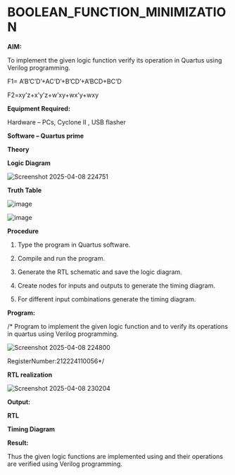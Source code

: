 # BOOLEAN_FUNCTION_MINIMIZATION

**AIM:**

To implement the given logic function verify its operation in Quartus using Verilog programming.

F1= A’B’C’D’+AC’D’+B’CD’+A’BCD+BC’D 

F2=xy’z+x’y’z+w’xy+wx’y+wxy

**Equipment Required:**

Hardware – PCs, Cyclone II , USB flasher

**Software – Quartus prime**

**Theory**

**Logic Diagram**



![Screenshot 2025-04-08 224751](https://github.com/user-attachments/assets/6b923b86-4fd4-47ad-8c3b-b2139d4263ef)





**Truth Table**

![image](https://github.com/user-attachments/assets/d3a872a2-c47a-4c6c-b6c0-da7f3e6f61fc)

![image](https://github.com/user-attachments/assets/bfe31b29-e0eb-4de5-8d63-b07805bd25a4)




**Procedure**

1.	Type the program in Quartus software.

2.	Compile and run the program.

3.	Generate the RTL schematic and save the logic diagram.

4.	Create nodes for inputs and outputs to generate the timing diagram.

5.	For different input combinations generate the timing diagram.


**Program:**

/* Program to implement the given logic function and to verify its operations in quartus using Verilog programming. 



![Screenshot 2025-04-08 224800](https://github.com/user-attachments/assets/7493e344-7063-4842-84d5-38b447ecc46b)




RegisterNumber:212224110056*/


**RTL realization**


![Screenshot 2025-04-08 230204](https://github.com/user-attachments/assets/f80b58f8-9c4d-43f5-a48d-198510006f3f)


**Output:**

**RTL**

**Timing Diagram**

**Result:**

Thus the given logic functions are implemented using and their operations are verified using Verilog programming.


